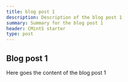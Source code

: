 ```yaml
---
title: blog post 1
description: Description of the blog post 1
summary: Summary for the blog post 1
header: CMintS starter
type: post
---
```


## Blog post 1

Here goes the content of the blog post 1
